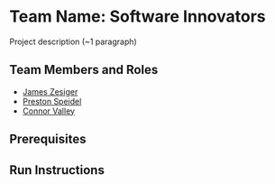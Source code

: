 # Team Name:	Software Innovators

Project description (~1 paragraph)

## Team Members and Roles

* [James Zesiger](https://github.com/JamesZesiger/CIS350-HW2-Zesiger)
* [Preston Speidel](https://github.com/preston-speidel/CIS350-HW2-Speidel)
* [Connor Valley](https://github.com/connor-valley1/CIS350-HW2-VALLEY)

## Prerequisites

## Run Instructions
